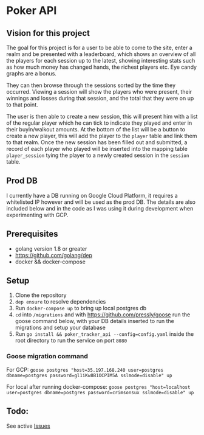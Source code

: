 # Poker API

## Vision for this project

The goal for this project is for a user to be able to come to the site, enter a realm and be presented with a leaderboard, which shows an overview of all the players for each session up to the latest, showing interesting stats such as how much money has changed hands, the richest players etc. Eye candy graphs are a bonus. 

They can then browse through the sessions sorted by the time they occurred. Viewing a session will show the players who were present, their winnings and losses during that session, and the total that they were on up to that point.

The user is then able to create a new session, this will present him with a list of the regular player which he can tick to indicate they played and enter in their buyin/walkout amounts. At the bottom of the list will be a button to create a new player, this will add the player to the `player` table and link them to that realm. Once the new session has been filled out and submitted, a record of each player who played will be inserted into the mapping table `player_session` tying the player to a newly created session in the `session` table.

## Prod DB

I currently have a DB running on Google Cloud Platform, it requires a whitelisted IP however and will be used as the prod DB. The details are also included below and in the code as I was using it during development when experimenting with GCP. 

## Prerequisites

- golang version 1.8 or greater
- https://github.com/golang/dep
- docker && docker-compose

## Setup

1. Clone the repository
2. `dep ensure` to resolve dependencies
3. Run `docker-compose up` to bring up local postgres db
4. `cd` into `/migrations` and with https://github.com/pressly/goose run the goose command below, with your DB details inserted to run the migrations and setup your database
5. Run `go install && poker_tracker_api --config=config.yaml` inside the root directory to run the service on port `8080`

### Goose migration command
For GCP: `goose postgres "host=35.197.168.240 user=postgres dbname=postgres password=gl1iKw8B1OCPIM5A sslmode=disable" up`

For local after running docker-compose: `goose postgres "host=localhost user=postgres dbname=postgres password=crimsonsux sslmode=disable" up`

## Todo:
See active [Issues](https://github.com/tomarrell/poker_tracker_api/issues) 

